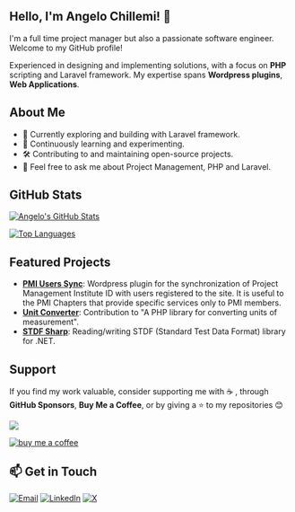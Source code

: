 ## Hello, I'm Angelo Chillemi! 👋

<!--
**angelochillemix/angelochillemix** is a ✨ _special_ ✨ repository because its `README.md` (this file) appears on your GitHub profile.

Here are some ideas to get you started:

- 🔭 I’m currently working on ...
- 🌱 I’m currently learning ...
- 👯 I’m looking to collaborate on ...
- 🤔 I’m looking for help with ...
- 💬 Ask me about ...
- 📫 How to reach me: ...
- 😄 Pronouns: ...
- ⚡ Fun fact: ...
-->

I'm a full time project manager but also a passionate software engineer. Welcome to my GitHub profile!

<!-- <img src="https://raw.githubusercontent.com/angelochillemix/angelochillemix/output/animated-octocat.svg" alt="Animated Octocat" /> -->

Experienced in designing and implementing solutions, with a focus on **PHP** scripting and Laravel framework. My expertise spans **Wordpress plugins**, **Web Applications**.

## About Me

- 🔭 Currently exploring and building with Laravel framework.
- 🌱 Continuously learning and experimenting.
- 🛠️ Contributing to and maintaining open-source projects.
- 💬 Feel free to ask me about Project Management, PHP and Laravel.

## GitHub Stats

[![Angelo's GitHub Stats](https://github-readme-stats.vercel.app/api?username=angelochillemix&show_icons=true&theme=dracula&rank_icon=github&hide_border=true)](https://github.com/anuraghazra/github-readme-stats)

[![Top Languages](https://github-readme-stats.vercel.app/api/top-langs/?username=angelochillemix&layout=compact&theme=onedark&hide_border=true)](https://github.com/anuraghazra/github-readme-stats)

## Featured Projects

- **[PMI Users Sync](https://github.com/angelochillemix/pmi-users-sync)**: Wordpress plugin for the synchronization of Project Management Institute ID with users registered to the site. It is useful to the PMI Chapters that provide specific services only to PMI members.
- **[Unit Converter](https://github.com/angelochillemix/unit-converter)**: Contribution to "A PHP library for converting units of measurement".
- **[STDF Sharp](https://github.com/angelochillemix/stdfsharp)**: Reading/writing STDF (Standard Test Data Format) library for .NET.

## Support

If you find my work valuable, consider supporting me with :coffee: , through **GitHub Sponsors**, **Buy Me a Coffee**, or by giving a :star: to my repositories :blush:

[![](https://img.shields.io/static/v1?label=Sponsor&message=%E2%9D%A4&logo=GitHub&color=%23fe8e86)](https://github.com/sponsors/angelochillemix)

[![buy me a coffee](https://img.shields.io/badge/support-buymeacoffee-222222.svg?style=flat-square)](https://www.buymeacoffee.com/angelochillemi)

## 📫 Get in Touch

[![Email](https://img.shields.io/badge/Email-D14836?style=for-the-badge&logo=gmail&logoColor=white)](mailto:info@angelochillemi.com) [![LinkedIn](https://img.shields.io/badge/LinkedIn-0077B5?style=for-the-badge&logo=linkedin&logoColor=white)](https://www.linkedin.com/in/angelochillemi) [![X](https://img.shields.io/badge/X.com-000000?style=for-the-badge&logo=x&logoColor=white)](https://x.com/angelochillemix)
